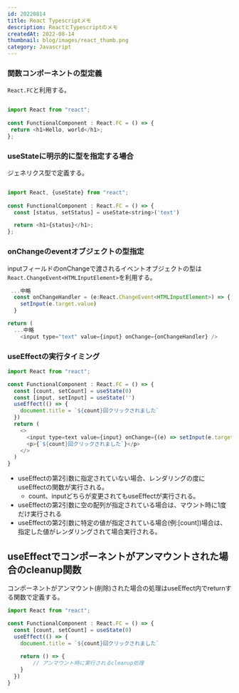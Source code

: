 ```yaml
---
id: 20220814
title: React Typescriptメモ
description: ReactとTypescriptのメモ
createdAt: 2022-08-14
thumbnail: blog/images/react_thumb.png
category: Javascript
---
```


### 関数コンポーネントの型定義

`React.FC`と利用する。

```javascript

import React from "react";
 
const FunctionalComponent : React.FC = () => {
 return <h1>Hello, world</h1>;
};
```

### useStateに明示的に型を指定する場合
ジェネリクス型で定義する。

```javascript

import React, {useState} from "react";
 
const FunctionalComponent : React.FC = () => {
  const [status, setStatus] = useState<string>('text')

  return <h1>{status}</h1>;
};
```

### onChangeのeventオブジェクトの型指定

inputフィールドのonChangeで渡されるイベントオブジェクトの型は`React.ChangeEvent<HTMLInputElement>`を利用する。

```javascript
 ...中略
  const onChangeHandler = (e:React.ChangeEvent<HTMLInputElement>) => {
    setInput(e.target.value)
  }

return (
  ...中略
    <input type="text" value={input} onChange={onChangeHandler} />
```

### useEffectの実行タイミング

```javascript
import React from "react";

const FunctionalComponent : React.FC = () => {
  const [count, setCount] = useState(0)
  const [input, setInput] = useState('')
  useEffect(() => {
    document.title = `${count}回クリックされました`
  })
  return (
    <>
      <input type=text value={input} onChange={(e) => setInput(e.target.value)}/>
      <p>{`${count}回クリックされました`}</p>
    </>
  )
}
```

- useEffectの第2引数に指定されていない場合、レンダリングの度にuseEffectの関数が実行される。
  - count、inputどちらが変更されてもuseEffectが実行される。 
- useEffectの第2引数に空の配列が指定されている場合は、マウント時に1度だけ実行される
- useEffectの第2引数に特定の値が指定されている場合(例:[count])場合は、指定した値がレンダリングされて場合実行される。


## useEffectでコンポーネントがアンマウントされた場合のcleanup関数

コンポーネントがアンマウント(削除)された場合の処理はuseEffect内でreturnする関数で定義する。

```javascript
import React from "react";

const FunctionalComponent : React.FC = () => {
  const [count, setCount] = useState(0)
  useEffect(() => {
    document.title = `${count}回クリックされました`
    
    return () => {
        // アンマウント時に実行されるcleanup処理
    }
  })
}
```

